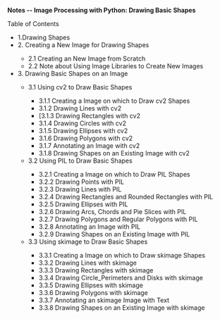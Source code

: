<b>Notes -- Image Processing with Python: Drawing Basic Shapes</b>

Table of Contents
     <ul>
        <li>1.Drawing Shapes</li>
        <li>2. Creating a New Image for Drawing Shapes</li>
	  <ul>
	    <li>2.1 Creating an New Image from Scratch</li>
	    <li>2.2 Note about Using Image Libraries to Create New Images</li>
	  </ul>
	<li>3. Drawing Basic Shapes on an Image</li>
          <ul>
          <li>3.1 Using cv2 to Draw Basic Shapes</li>
	     <ul>
             <li>3.1.1 Creating a Image on which to Draw cv2 Shapes</li>
             <li>3.1.2 Drawing Lines with cv2</li>
             <li>[3.1.3 Drawing Rectangles with cv2</li>
             <li>3.1.4 Drawing Circles with cv2</li>
             <li>3.1.5 Drawing Ellipses with cv2</li>
             <li>3.1.6 Drawing Polygons with cv2</li>
	     <li>3.1.7 Annotating an Image with cv2</li>
             <li>3.1.8 Drawing Shapes on an Existing Image with cv2</li>
             </ul>
          <li>3.2 Using PIL to Draw Basic Shapes</li>
            <ul>
             <li>3.2.1 Creating a Image on which to Draw PIL Shapes</li>
             <li>3.2.2 Drawing Points with PIL</li>
             <li>3.2.3 Drawing Lines with PIL</li>
             <li>3.2.4 Drawing Rectangles and Rounded Rectangles with PIL</li>
             <li>3.2.5 Drawing Ellipses with PIL</li>
             <li>3.2.6 Drawing Arcs, Chords and Pie Slices with PIL</li>
             <li>3.2.7 Drawing Polygons and Regular Polygons with PIL</li>
             <li>3.2.8 Annotating an Image with PIL</li>
             <li>3.2.9 Drawing Shapes on an Existing Image with PIL</li>
	    </ul>
	  <li>3.3 Using skimage to Draw Basic Shapes</li>
            <ul>
	     <li>3.3.1 Creating a Image on which to Draw skimage Shapes</li>
	     <li>3.3.2 Drawing Lines with skimage</li>
	     <li>3.3.3 Drawing Rectangles with skimage</li>
	     <li>3.3.4 Drawing Circle_Perimeters and Disks with skimage</li>
	     <li>3.3.5 Drawing Ellipses with skimage</li>
	     <li>3.3.6 Drawing Polygons with skimage</li>
	     <li>3.3.7 Annotating an skimage Image with Text</li>
	     <li>3.3.8 Drawing Shapes on an Existing Image with skimage</li>  
	    </ul>
        </ul>
</ul>   
